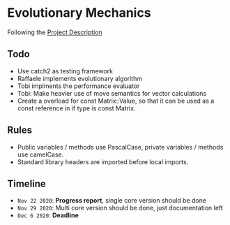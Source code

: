 # Evolutionary Mechanics

Following the [Project Description](latex/sources/ProjectDescription.md)

## Todo

- Use catch2 as testing framework
- Raffaele implements evolutionary algorithm
- Tobi implments the performance evaluator
- Tobi: Make heavier use of move semantics for vector calculations
- Create a overload for const Matrix::Value, so that it can be used as a const reference in if type is const Matrix.

## Rules

- Public variables / methods use PascalCase, private variables / methods use camelCase.
- Standard library headers are imported before local imports.

## Timeline

- `Nov 22 2020`: **Progress report**, single core version should be done
- `Nov 29 2020`: Multi core version should be done, just documentation left
- `Dec 6 2020`: **Deadline**
